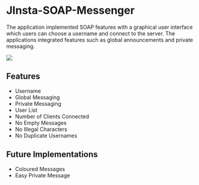 # JInsta-SOAP-Messenger
The application implemented SOAP features with a graphical user interface which users can choose a username and connect to the server. The applications integrated features such as global announcements and private messaging.


<img src="http://i.imgur.com/oe7Qaov.png"/>

Features
------------------------------------
- Username
- Global Messaging
- Private Messaging
- User List
- Number of Clients Connected
- No Empty Messages
- No Illegal Characters
- No Duplicate Usernames

Future Implementations
------------------------------------
- Coloured Messages
- Easy Private Message
